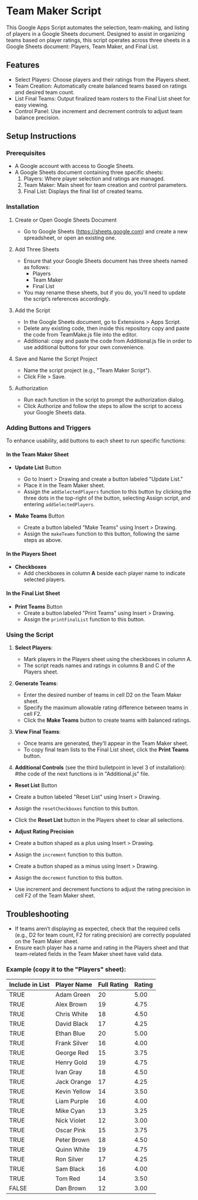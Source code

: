 # Team Maker Script

This Google Apps Script automates the selection, team-making, and listing of players in a Google Sheets document. Designed to assist in organizing teams based on player ratings, this script operates across three sheets in a Google Sheets document: Players, Team Maker, and Final List.

## Features
- Select Players: Choose players and their ratings from the Players sheet.
- Team Creation: Automatically create balanced teams based on ratings and desired team count.
- List Final Teams: Output finalized team rosters to the Final List sheet for easy viewing.
- Control Panel: Use increment and decrement controls to adjust team balance precision.

## Setup Instructions

### Prerequisites
- A Google account with access to Google Sheets.
- A Google Sheets document containing three specific sheets:
  1. Players: Where player selection and ratings are managed.
  2. Team Maker: Main sheet for team creation and control parameters.
  3. Final List: Displays the final list of created teams.

### Installation

1. Create or Open Google Sheets Document
   - Go to Google Sheets (https://sheets.google.com) and create a new spreadsheet, or open an existing one.

2. Add Three Sheets
   - Ensure that your Google Sheets document has three sheets named as follows:
     - Players
     - Team Maker
     - Final List
   - You may rename these sheets, but if you do, you’ll need to update the script’s references accordingly.

3. Add the Script
   - In the Google Sheets document, go to Extensions > Apps Script.
   - Delete any existing code, then inside this repository copy and paste the code from TeamMake.js file into the editor.
   - Additional: copy and paste the code from Additional.js file in order to use additional buttons for your own convenience.

4. Save and Name the Script Project
   - Name the script project (e.g., "Team Maker Script").
   - Click File > Save.

5. Authorization
   - Run each function in the script to prompt the authorization dialog.
   - Click Authorize and follow the steps to allow the script to access your Google Sheets data.


### Adding Buttons and Triggers

To enhance usability, add buttons to each sheet to run specific functions:

#### In the Team Maker Sheet
- **Update List** Button
  - Go to Insert > Drawing and create a button labeled "Update List."
  - Place it in the Team Maker sheet.
  - Assign the `addSelectedPlayers` function to this button by clicking the three dots in the top-right of the button, selecting Assign script, and entering `addSelectedPlayers`.

- **Make Teams** Button
  - Create a button labeled "Make Teams" using Insert > Drawing.
  - Assign the `makeTeams` function to this button, following the same steps as above.

#### In the Players Sheet
- **Checkboxes**
  - Add checkboxes in column **A** beside each player name to indicate selected players.

#### In the Final List Sheet
- **Print Teams** Button
  - Create a button labeled "Print Teams" using Insert > Drawing.
  - Assign the `printFinalList` function to this button.

### Using the Script

1. **Select Players**:
   - Mark players in the Players sheet using the checkboxes in column A.
   - The script reads names and ratings in columns B and C of the Players sheet.

2. **Generate Teams**:
   - Enter the desired number of teams in cell D2 on the Team Maker sheet.
   - Specify the maximum allowable rating difference between teams in cell F2.
   - Click the **Make Teams** button to create teams with balanced ratings.

3. **View Final Teams**:
   - Once teams are generated, they’ll appear in the Team Maker sheet.
   - To copy final team lists to the Final List sheet, click the **Print Teams** button.

4. **Additional Controls** (see the third bulletpoint in level 3 of installation):
    #the code of the next functions is in "Additional.js" file.
  - **Reset List** Button
  - Create a button labeled "Reset List" using Insert > Drawing.
  - Assign the `resetCheckboxes` function to this button.
  - Click the **Reset List** button in the Players sheet to clear all selections.

  - **Adjust Rating Precision**
  - Create a button shaped as a plus using Insert > Drawing.
  - Assign the `increment` function to this button.
  - Create a button shaped as a minus using Insert > Drawing.
  - Assign the `decrement` function to this button.
  - Use increment and decrement functions to adjust the rating precision in cell F2 of the Team Maker sheet.


## Troubleshooting
- If teams aren’t displaying as expected, check that the required cells (e.g., D2 for team count, F2 for rating precision) are correctly populated on the Team Maker sheet.
- Ensure each player has a name and rating in the Players sheet and that team-related fields in the Team Maker sheet have valid data.

### Example (copy it to the "Players" sheet):

| Include in List | Player Name  | Full Rating | Rating |
|-----------------|--------------|-------------|--------|
| TRUE            | Adam Green   | 20          | 5.00   |
| TRUE            | Alex Brown   | 19          | 4.75   |
| TRUE            | Chris White  | 18          | 4.50   |
| TRUE            | David Black  | 17          | 4.25   |
| TRUE            | Ethan Blue   | 20          | 5.00   |
| TRUE            | Frank Silver | 16          | 4.00   |
| TRUE            | George Red   | 15          | 3.75   |
| TRUE            | Henry Gold   | 19          | 4.75   |
| TRUE            | Ivan Gray    | 18          | 4.50   |
| TRUE            | Jack Orange  | 17          | 4.25   |
| TRUE            | Kevin Yellow | 14          | 3.50   |
| TRUE            | Liam Purple  | 16          | 4.00   |
| TRUE            | Mike Cyan    | 13          | 3.25   |
| TRUE            | Nick Violet  | 12          | 3.00   |
| TRUE            | Oscar Pink   | 15          | 3.75   |
| TRUE            | Peter Brown  | 18          | 4.50   |
| TRUE            | Quinn White  | 19          | 4.75   |
| TRUE            | Ron Silver   | 17          | 4.25   |
| TRUE            | Sam Black    | 16          | 4.00   |
| TRUE            | Tom Red      | 14          | 3.50   |
| FALSE           | Dan Brown    | 12          | 3.00   |
